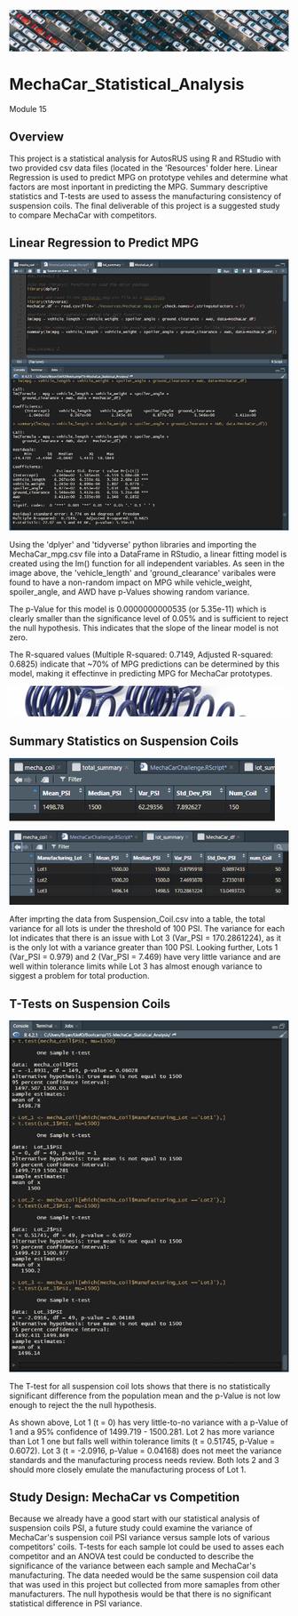 ![image](https://github.com/Bryan-Corn/MechaCar_Statistical_Analysis/blob/main/Images/AutoLot.png)
# MechaCar_Statistical_Analysis
Module 15

## Overview

This project is a statistical analysis for AutosRUS using R and RStudio with two provided csv data files (located in the 'Resources' folder here. Linear Regression is used to predict MPG on prototype vehiles and determine what factors are most inportant in predicting the MPG. Summary descriptive statistics and T-tests are used to assess the manufacturing consistency of suspension coils. The final deliverable of this project is a suggested study to compare MechaCar with competitors.

## Linear Regression to Predict MPG

![image](https://github.com/Bryan-Corn/MechaCar_Statistical_Analysis/blob/main/Images/Image1.png)

Using the 'dplyer' and 'tidyverse' python libraries and importing the MechaCar_mpg.csv file into a DataFrame in RStudio, a linear fitting model is created using the lm() function for all independent variables. As seen in the image above, the 'vehicle_length' and 'ground_clearance' varibales were found to have a non-random impact on MPG while vehicle_weight, spoiler_angle, and AWD have p-Values showing random variance.

The p-Value for this model is 0.0000000000535 (or 5.35e-11) which is clearly smaller than the significance level of 0.05% and is sufficient to reject the null hypothesis. This indicates that the slope of the linear model is not zero.

The R-squared values (Multiple R-squared: 0.7149, Adjusted R-squared: 0.6825) indicate that ~70% of MPG predictions can be determined by this model, making it effectinve in predicting MPG for MechaCar prototypes. 


![image](https://github.com/Bryan-Corn/MechaCar_Statistical_Analysis/blob/main/Images/SportSprings.png)
## Summary Statistics on Suspension Coils

![image](https://github.com/Bryan-Corn/MechaCar_Statistical_Analysis/blob/main/Images/TotalSummary.png)

![image](https://github.com/Bryan-Corn/MechaCar_Statistical_Analysis/blob/main/Images/LotSummary.png)

After imprting the data from Suspension_Coil.csv into a table, the total variance for all lots is under the threshold of 100 PSI. The variance for each lot indicates that there is an issue with Lot 3 (Var_PSI = 170.2861224), as it is the only lot with a variance greater than 100 PSI. Looking further, Lots 1 (Var_PSI = 0.979) and 2 (Var_PSI = 7.469) have very little variance and are well within tolerance limits while Lot 3 has almost enough variance to siggest a problem for total production.



## T-Tests on Suspension Coils

![image](https://github.com/Bryan-Corn/MechaCar_Statistical_Analysis/blob/main/Images/T-Tests.png)

The T-test for all suspension coil lots shows that there is no statistically significant difference from the population mean and the p-Value is not low enough to reject the the null hypothesis. 

As shown above, Lot 1 (t = 0) has very little-to-no variance with a p-Value of 1 and a 95% confidence of 1499.719 - 1500.281. Lot 2  has more variance than Lot 1 one but falls well within tolerance limits (t = 0.51745, p-Value = 0.6072). Lot 3 (t = -2.0916, p-Value = 0.04168) does not meet the variance standards and the manufacturing process needs review. Both lots 2 and 3 should more closely emulate the manufacturing process of Lot 1.



## Study Design: MechaCar vs Competition

Because we already have a good start with our statistical analysis of suspension coils PSI, a future study could examine the variance of MechaCar's suspension coil PSI variance versus sample lots of various competitors' coils. T-tests for each sample lot could be used to asses each competitor and an ANOVA test could be conducted to describe the significance of the variance between each sample and MechaCar's manufacturing. The data needed would be the same suspension coil data that was used in this project but collected from more samaples from other manufacturers. The null hypothesis would be that there is no significant statistical difference in PSI variance.
